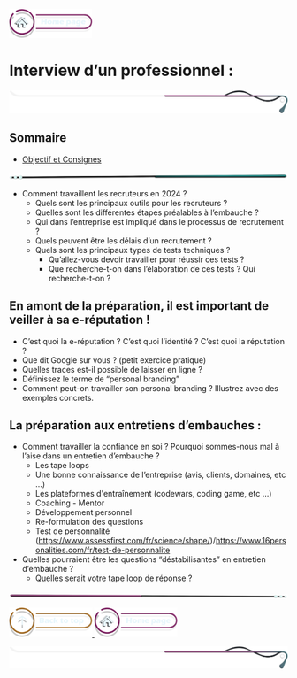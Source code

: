<a href="../README.md">
  <img src="../assets/button/home_page.png" alt="Home page" style="width: 150px; height: auto;">
</a>

# Interview d’un professionnel :

![border](../assets/line/border_style_multi_r.png)

## Sommaire

- [Objectif et Consignes](#objectifs)

<!-- ![border](assets/line/line_pink_point_l.png) -->

![border](../assets/line/line_teal_point_r.png)

- Comment travaillent les recruteurs en 2024 ?
  - Quels sont les principaux outils pour les recruteurs ?
  - Quelles sont les différentes étapes préalables à l’embauche ?
  - Qui dans l’entreprise est impliqué dans le processus de recrutement ?
  - Quels peuvent être les délais d’un recrutement ?
  - Quels sont les principaux types de tests techniques ?
    - Qu’allez-vous devoir travailler pour réussir ces tests ?
    - Que recherche-t-on dans l’élaboration de ces tests ? Qui recherche-t-on ?

## En amont de la préparation, il est important de veiller à sa e-réputation !

- C’est quoi la e-réputation ? C’est quoi l’identité ? C’est quoi la réputation ?
- Que dit Google sur vous ? (petit exercice pratique)
- Quelles traces est-il possible de laisser en ligne ?
- Définissez le terme de “personal branding”
- Comment peut-on travailler son personal branding ? Illustrez avec des exemples concrets.

## La préparation aux entretiens d’embauches :

- Comment travailler la confiance en soi ? Pourquoi sommes-nous mal à l’aise dans un entretien d’embauche ?
  - Les tape loops
  - Une bonne connaissance de l’entreprise (avis, clients, domaines, etc …)
  - Les plateformes d'entraînement (codewars, coding game, etc …)
  - Coaching - Mentor
  - Développement personnel
  - Re-formulation des questions
  - Test de personnalité (https://www.assessfirst.com/fr/science/shape/)/https://www.16personalities.com/fr/test-de-personnalite
- Quelles pourraient être les questions “déstabilisantes” en entretien d’embauche ?
  - Quelles serait votre tape loop de réponse ?

![border](../assets/line/line_pink_point_l.png)

<a href="#sommaire">
  <img src="../assets/button/back_to_top.png" alt="Back to top" style="width: 150px; height: auto;">
</a>
<a href="../README.md">
  <img src="../assets/button/home_page.png" alt="Home page" style="width: 150px; height: auto;">
</a>

![border](../assets/line/border_style_multi_r.png)
